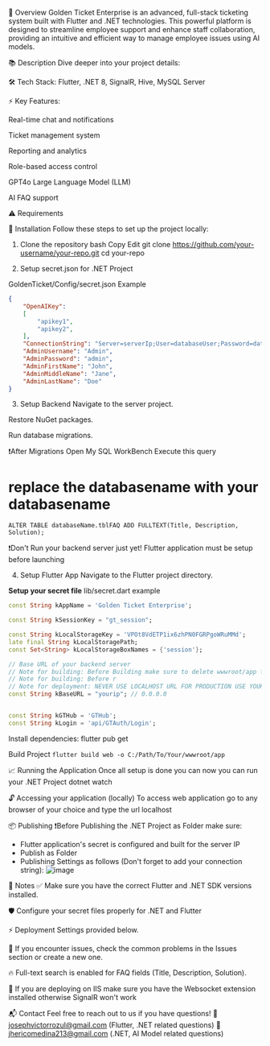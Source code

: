 
📄 Overview
Golden Ticket Enterprise is an advanced, full-stack ticketing system built with Flutter and .NET technologies. This powerful platform is designed to streamline employee support and enhance staff collaboration, providing an intuitive and efficient way to manage employee issues using AI models.

📚 Description
Dive deeper into your project details:

🛠 Tech Stack: Flutter, .NET 8, SignalR, Hive, MySQL Server

⚡ Key Features:

Real-time chat and notifications

Ticket management system

Reporting and analytics

Role-based access control

GPT4o Large Language Model (LLM) 

AI FAQ support

⚠️ Requirements


🚀 Installation
Follow these steps to set up the project locally:

1. Clone the repository
bash
Copy
Edit
git clone https://github.com/your-username/your-repo.git
cd your-repo

2. Setup secret.json for .NET Project

GoldenTicket/Config/secret.json Example
```json
{
    "OpenAIKey": 
    [
        "apikey1",
        "apikey2",
    ],
    "ConnectionString": "Server=serverIp;User=databaseUser;Password=databasePassword;Database=databaseName;",
    "AdminUsername": "Admin",
    "AdminPassword": "admin",
    "AdminFirstName": "John",
    "AdminMiddleName": "Jane",
    "AdminLastName": "Doe"
}
```

3. Setup Backend
Navigate to the server project.

Restore NuGet packages.

Run database migrations.

❗After Migrations Open My SQL WorkBench Execute this query
# replace the databasename with your databasename
```
ALTER TABLE databaseName.tblFAQ ADD FULLTEXT(Title, Description, Solution);
```
❗Don't Run your backend server just yet! Flutter application must be setup before launching

4. Setup Flutter App
Navigate to the Flutter project directory.

**Setup your secret file**
lib/secret.dart example
```dart
const String kAppName = 'Golden Ticket Enterprise';

const String kSessionKey = "gt_session";

const String kLocalStorageKey = 'VPOt8VdETP1ix6zhPN0FGRPgoWRuMMd';
late final String kLocalStoragePath;
const Set<String> kLocalStorageBoxNames = {'session'};

// Base URL of your backend server
// Note for building: Before Building make sure to delete wwwroot/app folder in your .NET folder, then build project the IP with your server IP
// Note for building: Before r
// Note for deployment: NEVER USE LOCALHOST URL FOR PRODUCTION USE YOUR SERVER IP
const String kBaseURL = "yourip"; // 0.0.0.0


const String kGTHub = 'GTHub';
const String kLogin = 'api/GTAuth/Login';
```

Install dependencies:
flutter pub get

Build Project
```flutter build web -o C:/Path/To/Your/wwwroot/app```

📈 Running the Application
Once all setup is done you can now you can run your .NET Project
dotnet watch

🔓 Accessing your application (locally)
To access web application go to any browser of your choice and type the url
localhost

📦 Publishing
❗Before Publishing the .NET Project as Folder make sure:
- Flutter application's secret is configured and built for the server IP
- Publish as Folder
- Publishing Settings as follows (Don't forget to add your connection string):
![image](https://github.com/user-attachments/assets/6edad5ca-7837-4514-b00c-f5750f17093f)

📝 Notes
✅ Make sure you have the correct Flutter and .NET SDK versions installed.

🛡️ Configure your secret files properly for .NET and Flutter

⚡ Deployment Settings provided below.

🐛 If you encounter issues, check the common problems in the Issues section or create a new one.

🔥 Full-text search is enabled for FAQ fields (Title, Description, Solution).

💽 If you are deploying on IIS make sure you have the Websocket extension installed otherwise SignalR won't work

📬 Contact
Feel free to reach out to us if you have questions!
📧 josephvictorrozul@gmail.com (Flutter, .NET related questions)
📧 jhericomedina213@gmail.com (.NET, AI Model related questions)

